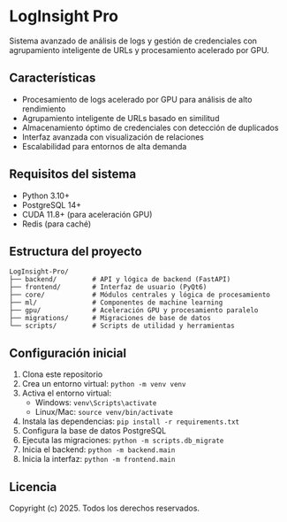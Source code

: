 # LogInsight Pro

Sistema avanzado de análisis de logs y gestión de credenciales con agrupamiento inteligente de URLs y procesamiento acelerado por GPU.

## Características

- Procesamiento de logs acelerado por GPU para análisis de alto rendimiento
- Agrupamiento inteligente de URLs basado en similitud
- Almacenamiento óptimo de credenciales con detección de duplicados
- Interfaz avanzada con visualización de relaciones
- Escalabilidad para entornos de alta demanda

## Requisitos del sistema

- Python 3.10+
- PostgreSQL 14+
- CUDA 11.8+ (para aceleración GPU)
- Redis (para caché)

## Estructura del proyecto

```
LogInsight-Pro/
├── backend/         # API y lógica de backend (FastAPI)
├── frontend/        # Interfaz de usuario (PyQt6)
├── core/            # Módulos centrales y lógica de procesamiento
├── ml/              # Componentes de machine learning
├── gpu/             # Aceleración GPU y procesamiento paralelo
├── migrations/      # Migraciones de base de datos
└── scripts/         # Scripts de utilidad y herramientas
```

## Configuración inicial

1. Clona este repositorio
2. Crea un entorno virtual: `python -m venv venv`
3. Activa el entorno virtual:
   - Windows: `venv\Scripts\activate`
   - Linux/Mac: `source venv/bin/activate`
4. Instala las dependencias: `pip install -r requirements.txt`
5. Configura la base de datos PostgreSQL
6. Ejecuta las migraciones: `python -m scripts.db_migrate`
7. Inicia el backend: `python -m backend.main`
8. Inicia la interfaz: `python -m frontend.main`

## Licencia

Copyright (c) 2025. Todos los derechos reservados.